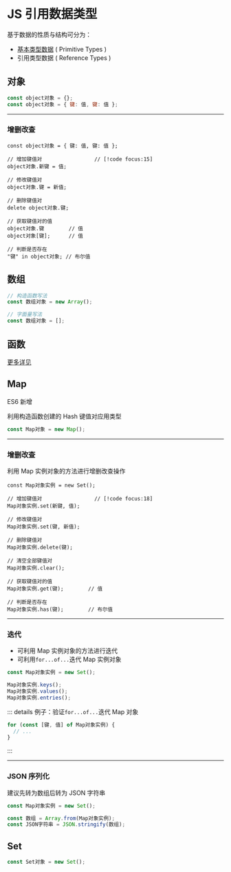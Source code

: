 # JS 引用数据类型

基于数据的性质与结构可分为：

- [基本类型数据](./primitive-data-types.md) ( Primitive Types )
- 引用类型数据 ( Reference Types )

## 对象

```js
const object对象 = {};
const object对象 = { 键: 值, 键: 值 };
```

---

### 增删改查

```js{0}
const object对象 = { 键: 值, 键: 值 };

// 增加键值对                 // [!code focus:15]
object对象.新键 = 值;

// 修改键值对
object对象.键 = 新值;

// 删除键值对
delete object对象.键;

// 获取键值对的值
object对象.键        // 值
object对象[键];      // 值

// 判断是否存在
"键" in object对象; // 布尔值
```

## 数组

```js
// 构造函数写法
const 数组对象 = new Array();

// 字面量写法
const 数组对象 = [];
```

## 函数

[更多详见](../function.md)

## Map

ES6 新增

利用构造函数创建的 Hash 键值对应用类型

```js
const Map对象 = new Map();
```

---

### 增删改查

利用 Map 实例对象的方法进行增删改查操作

```js{0}
const Map对象实例 = new Set();

// 增加键值对                 // [!code focus:18]
Map对象实例.set(新键, 值);

// 修改键值对
Map对象实例.set(键, 新值);

// 删除键值对
Map对象实例.delete(键);

// 清空全部键值对
Map对象实例.clear();

// 获取键值对的值
Map对象实例.get(键);        // 值

// 判断是否存在
Map对象实例.has(键);        // 布尔值
```

---

### 迭代

- 可利用 Map 实例对象的方法进行迭代
- 可利用`for...of...`迭代 Map 实例对象

```js
const Map对象实例 = new Set();

Map对象实例.keys();
Map对象实例.values();
Map对象实例.entries();
```

::: details 例子：验证`for...of...`迭代 Map 对象

```js
for (const [键, 值] of Map对象实例) {
  // ...
}
```

:::

---

### JSON 序列化

建议先转为数组后转为 JSON 字符串

```js
const Map对象实例 = new Set();

const 数组 = Array.from(Map对象实例);
const JSON字符串 = JSON.stringify(数组);
```

## Set

```js
const Set对象 = new Set();
```
